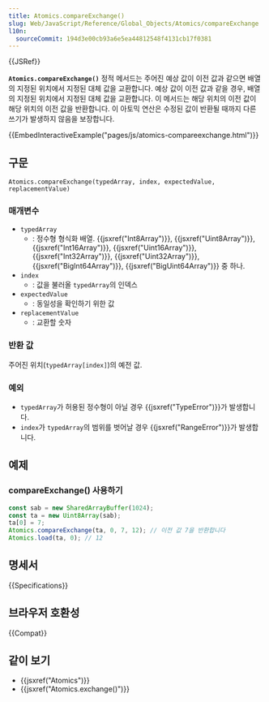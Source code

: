 ```yaml
---
title: Atomics.compareExchange()
slug: Web/JavaScript/Reference/Global_Objects/Atomics/compareExchange
l10n:
  sourceCommit: 194d3e00cb93a6e5ea44812548f4131cb17f0381
---
```


{{JSRef}}

**`Atomics.compareExchange()`** 정적 메서드는 주어진 예상 값이 이전 값과 같으면 배열의 지정된 위치에서
지정된 대체 값을 교환합니다. 예상 값이 이전 값과 같을 경우, 배열의 지정된 위치에서 지정된 대체 값을 교환합니다.
이 메서드는 해당 위치의 이전 값이 해당 위치의 이전 값을 반환합니다. 이 아토믹 연산은 수정된 값이 반환될 때까지 다른 쓰기가
발생하지 않음을 보장합니다.

{{EmbedInteractiveExample("pages/js/atomics-compareexchange.html")}}

## 구문

```js-nolint
Atomics.compareExchange(typedArray, index, expectedValue, replacementValue)
```

### 매개변수

- `typedArray`
  - : 정수형 형식화 배열. {{jsxref("Int8Array")}}, {{jsxref("Uint8Array")}},
    {{jsxref("Int16Array")}}, {{jsxref("Uint16Array")}}, {{jsxref("Int32Array")}},
    {{jsxref("Uint32Array")}}, {{jsxref("BigInt64Array")}},
    {{jsxref("BigUint64Array")}} 중 하나.
- `index`
  - : 값을 불러올 `typedArray`의 인덱스
- `expectedValue`
  - : 동일성을 확인하기 위한 값
- `replacementValue`
  - : 교환할 숫자

### 반환 값

주어진 위치(`typedArray[index]`)의 예전 값.

### 예외

- `typedArray`가 허용된 정수형이 아닐 경우 {{jsxref("TypeError")}}가 발생합니다.
- `index`가 `typedArray`의 범위를 벗어날 경우 {{jsxref("RangeError")}}가 발생합니다.

## 예제

### compareExchange() 사용하기

```js
const sab = new SharedArrayBuffer(1024);
const ta = new Uint8Array(sab);
ta[0] = 7;
Atomics.compareExchange(ta, 0, 7, 12); // 이전 값 7을 반환합니다
Atomics.load(ta, 0); // 12
```

## 명세서

{{Specifications}}

## 브라우저 호환성

{{Compat}}

## 같이 보기

- {{jsxref("Atomics")}}
- {{jsxref("Atomics.exchange()")}}
